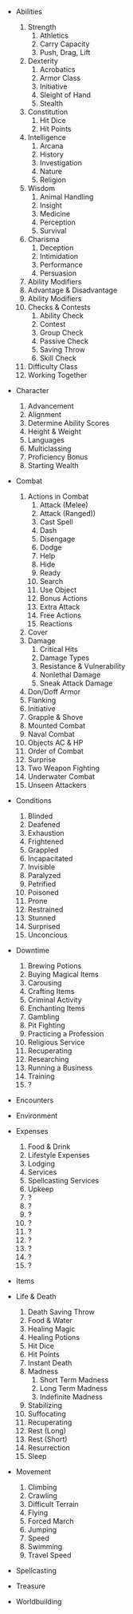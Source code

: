 - Abilities
    1. Strength
        1. Athletics
        1. Carry Capacity
        1. Push, Drag, Lift
    1. Dexterity
        1. Acrobatics
        1. Armor Class
        1. Initiative
        1. Sleight of Hand
        1. Stealth
    1. Constitution
        1. Hit Dice
        1. Hit Points
    1. Intelligence
        1. Arcana
        1. History
        1. Investigation
        1. Nature
        1. Religion
    1. Wisdom
        1. Animal Handling
        1. Insight
        1. Medicine
        1. Perception
        1. Survival
    1. Charisma
        1. Deception
        1. Intimidation
        1. Performance
        1. Persuasion
    1. Ability Modifiers
    1. Advantage & Disadvantage
    1. Ability Modifiers
    1. Checks & Contests
        1. Ability Check
        1. Contest
        1. Group Check
        1. Passive Check
        1. Saving Throw
        1. Skill Check
    1. Difficulty Class
    1. Working Together
- Character
    1. Advancement
    1. Alignment
    1. Determine Ability Scores
    1. Height & Weight
    1. Languages
    1. Multiclassing
    1. Proficiency Bonus
    1. Starting Wealth
- Combat
    1. Actions in Combat
        1. Attack (Melee)
        1. Attack (Ranged))
        1. Cast Spell
        1. Dash
        1. Disengage
        1. Dodge
        1. Help
        1. Hide
        1. Ready
        1. Search
        1. Use Object
        1. Bonus Actions
        1. Extra Attack
        1. Free Actions
        1. Reactions
    1. Cover
    1. Damage
        1. Critical Hits
        1. Damage Types
        1. Resistance & Vulnerability
        1. Nonlethal Damage
        1. Sneak Attack Damage
    1. Don/Doff Armor
    1. Flanking
    1. Initiative
    1. Grapple & Shove
    1. Mounted Combat
    1. Naval Combat
    1. Objects AC & HP
    1. Order of Combat
    1. Surprise
    1. Two Weapon Fighting
    1. Underwater Combat
    1. Unseen Attackers
- Conditions
    1. Blinded
    1. Deafened
    1. Exhaustion
    1. Frightened
    1. Grappled
    1. Incapacitated
    1. Invisible
    1. Paralyzed
    1. Petrified
    1. Poisoned
    1. Prone
    1. Restrained
    1. Stunned
    1. Surprised
    1. Unconcious
- Downtime
    1. Brewing Potions
    1. Buying Magical Items
    1. Carousing
    1. Crafting Items
    1. Criminal Activity
    1. Enchanting Items
    1. Gambling
    1. Pit Fighting
    1. Practicing a Profession
    1. Religious Service
    1. Recuperating
    1. Researching
    1. Running a Business
    1. Training
    1. ?
- Encounters
- Environment

- Expenses
    1. Food & Drink
    1. Lifestyle Expenses
    1. Lodging
    1. Services
    1. Spellcasting Services
    1. Upkeep
    1. ?
    1. ?
    1. ?
    1. ?
    1. ?
    1. ?
    1. ?
    1. ?
    1. ?
- Items
- Life & Death
    1. Death Saving Throw
    1. Food & Water
    1. Healing Magic
    1. Healing Potions
    1. Hit Dice
    1. Hit Points
    1. Instant Death
    1. Madness
        1. Short Term Madness
        1. Long Term Madness
        1. Indefinite Madness
    1. Stabilizing
    1. Suffocating
    1. Recuperating
    1. Rest (Long)
    1. Rest (Short)
    1. Resurrection
    1. Sleep
- Movement
    1. Climbing
    1. Crawling
    1. Difficult Terrain
    1. Flying
    1. Forced March
    1. Jumping
    1. Speed
    1. Swimming
    1. Travel Speed
- Spellcasting
- Treasure
- Worldbuilding
